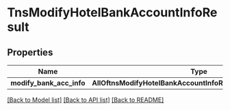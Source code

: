 # TnsModifyHotelBankAccountInfoResult

## Properties
Name | Type | Description | Notes
------------ | ------------- | ------------- | -------------
**modify_bank_acc_info** | **AllOftnsModifyHotelBankAccountInfoResultModifyBankAccInfo** |  | 

[[Back to Model list]](../README.md#documentation-for-models) [[Back to API list]](../README.md#documentation-for-api-endpoints) [[Back to README]](../README.md)

